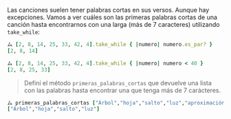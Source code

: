 Las canciones suelen tener palabras cortas en sus versos. Aunque hay excepciones. Vamos a ver cuáles son las primeras palabras cortas de una canción hasta encontrarnos con una larga (más de 7 caracteres) utilizando `take_while`:

 ```ruby
ム [2, 8, 14, 25, 33, 42, 4].take_while { |numero| numero.es_par? }
[2, 8, 14]

ム [2, 8, 14, 25, 33, 42, 4].take_while { |numero| numero < 40 }
[2, 8, 25, 33]
```

> Definí el método `primeras_palabras_cortas` que devuelve una lista con las palabras hasta encontrar una que tenga más de 7 carácteres.
>
 ```ruby
ム primeras_palabras_cortas ["Árbol","hoja","salto","luz","aproximación"]
["Árbol","hoja","salto","luz"]
```
